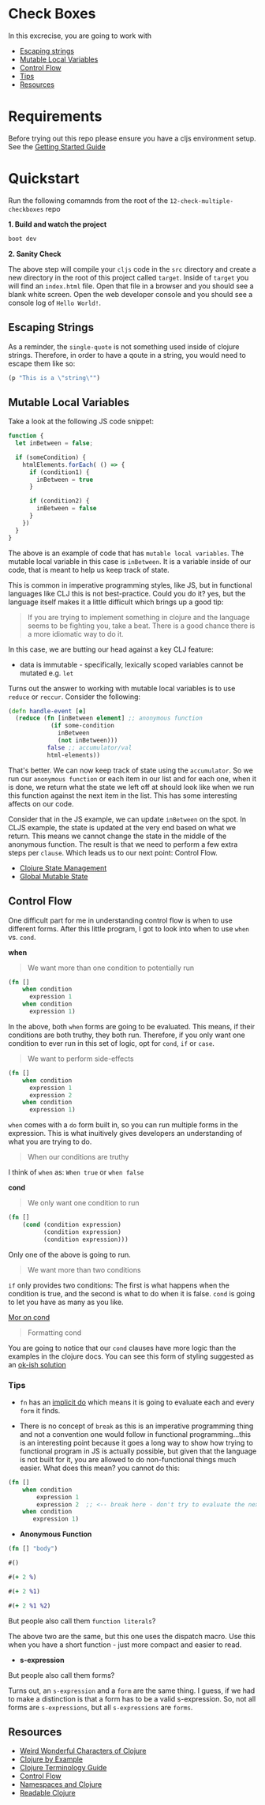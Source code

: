 # Check Boxes

In this excrecise, you are going to work with

* [Escaping strings](#escaping-strings)
* [Mutable Local Variables](#mutable-local-variables)
* [Control Flow](#control-flow)
* [Tips](#tips)
* [Resources](#resources)

# Requirements

Before trying out this repo please ensure you have a cljs environment setup.  See the [Getting Started Guide](https://github.com/tkjone/clojurescript-30#getting-started)

# Quickstart

Run the following comamnds from the root of the `12-check-multiple-checkboxes` repo

**1.  Build and watch the project**

```bash
boot dev
```

**2.  Sanity Check**

The above step will compile your `cljs` code in the `src` directory and create a new directory in the root of this project called `target`.  Inside of `target` you will find an `index.html` file.  Open that file in a browser and you should see a blank white screen. Open the web developer console and you should see a console log of `Hello World!`.


## Escaping Strings

As a reminder, the `single-quote` is not something used inside of clojure strings.  Therefore, in order to have a qoute in a string, you would need to escape them like so:

```clojure
(p "This is a \"string\"")
```

## Mutable Local Variables

Take a look at the following JS code snippet:

```javascript
function {
  let inBetween = false;

  if (someCondition) {
    htmlElements.forEach( () => {
      if (condition1) {
        inBetween = true
      }

      if (condition2) {
        inBetween = false
      }
    })
  }
}
```

The above is an example of code that has `mutable local variables`.  The mutable local variable in this case is `inBetween`.  It is a variable inside of our code, that is meant to help us keep track of state.

This is common in imperative programming styles, like JS, but in functional languages like CLJ this is not best-practice. Could you do it?  yes, but the language itself makes it a little difficult which brings up a good tip:

> If you are trying to implement something in clojure and the language seems to be fighting you, take a beat.  There is a good chance there is a more idiomatic way to do it.

In this case, we are butting our head against a key CLJ feature:

* data is immutable - specifically, lexically scoped variables cannot be mutated e.g. `let`

Turns out the answer to working with mutable local variables is to use `reduce` or `reccur`.  Consider the following:

```clojure
(defn handle-event [e]
  (reduce (fn [inBetween element] ;; anonymous function
            (if some-condition
              inBetween
              (not inBetween)))
           false ;; accumulator/val
           html-elements))
```

That's better.  We can now keep track of state using the `accumulator`.  So we run our `anonymous function` or each item in our list and for each one, when it is done, we return what the state we left off at should look like when we run this function against the next item in the list. This has some interesting affects on our code.

Consider that in the JS example, we can update `inBetween` on the spot.  In CLJS example, the state is updated at the very end based on what we return.  This means we cannot change the state in the middle of the anonymous function.  The result is that we need to perform a few extra steps per `clause`.  Which leads us to our next point:  Control Flow.


* [Clojure State Management](http://blog.jayfields.com/2011/04/clojure-state-management.html)
* [Global Mutable State](http://www.lispcast.com/global-mutable-state)


## Control Flow

One difficult part for me in understanding control flow is when to use different forms.  After this little program, I got to look into when to use `when` vs. `cond`.

**when**

> We want more than one condition to potentially run

```clojure
(fn []
    when condition
      expression 1
    when condition
      expression 1)
```

In the above, both `when` forms are going to be evaluated.  This means, if their conditions are both truthy, they both run.  Therefore, if you only want one condition to ever run in this set of logic, opt for `cond`, `if` or `case`.

> We want to perform side-effects

```clojure
(fn []
    when condition
      expression 1
      expression 2
    when condition
      expression 1)
```

`when` comes with a `do` form built in, so you can run multiple forms in the expression.  This is what inuitively gives developers an understanding of what you are trying to do.

> When our conditions are truthy

I think of `when` as:  `When true` or `when false`

**cond**

> We only want one condition to run

```clojure
(fn []
    (cond (condition expression)
          (condition expression)
          (condition expression)))
```

Only one of the above is going to run.

> We want more than two conditions

`if` only provides two conditions: The first is what happens when the condition is true, and the second is what to do when it is false. `cond` is going to let you have as many as you like.

[Mor on cond](http://www.matthewboston.com/blog/understanding-clojure-cond-and-condp/)

> Formatting cond

You are going to notice that our `cond` clauses have more logic than the examples in the clojure docs.  You can see this form of styling suggested as an [ok-ish solution](https://github.com/bbatsov/clojure-style-guide#shor-forms-in-cond)

### Tips

* `fn` has an [implicit do](http://clojure-doc.org/articles/language/glossary.html#implicit-do) which means it is going to evaluate each and every `form` it finds.

* There is no concept of `break` as this is an imperative programming thing and not a convention one would follow in functional programming...this is an interesting point because it goes a long way to show how trying to functional program in JS is actually possible, but given that the language is not built for it, you are allowed to do non-functional things much easier.  What does this mean?  you cannot do this:

```clojure
(fn []
    when condition
        expression 1
        expression 2  ;; <-- break here - don't try to evaluate the next when
    when condition
       expression 1)
```

* **Anonymous Function**

```clojure
(fn [] "body")

#()

#(+ 2 %)

#(+ 2 %1)

#(+ 2 %1 %2)
```

But people also call them `function literals`?

The above two are the same, but this one uses the dispatch macro.  Use this when you have a short function - just more compact and easier to read.

* **s-expression**

But people also call them forms?

Turns out, an `s-expression` and a `form` are the same thing.  I guess, if we had to make a distinction is that a form has to be a valid s-expression.  So, not all forms are `s-expressions`, but all `s-expressions` are `forms`.


## Resources

* [Weird Wonderful Characters of Clojure](https://yobriefca.se/blog/2014/05/19/the-weird-and-wonderful-characters-of-clojure/)
* [Clojure by Example](https://kimh.github.io/clojure-by-example/#if)
* [Clojure Terminology Guide](http://clojure-doc.org/articles/language/glossary.html)
* [Control Flow](https://practicalli.github.io/clojure/basic-clojure/control-flow.html)
* [Namespaces and Clojure](https://stuartsierra.com/2016/clojure-how-to-ns.html)
* [Readable Clojure](http://tonsky.me/blog/readable-clojure/)
